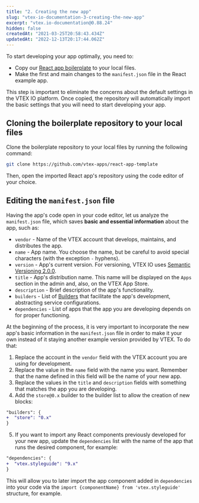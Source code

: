 ```yaml
---
title: "2. Creating the new app"
slug: "vtex-io-documentation-3-creating-the-new-app"
excerpt: "vtex.io-documentation@0.88.24"
hidden: false
createdAt: "2021-03-25T20:58:43.434Z"
updatedAt: "2022-12-13T20:17:44.062Z"
---
```

To start developing your app optimally, you need to:

- Copy our [React app boilerplate](https://github.com/vtex-apps/react-app-template) to your local files.
- Make the first and main changes to the `manifest.json` file in the React example app.

This step is important to eliminate the concerns about the default settings in the VTEX IO platform. Once copied, the repository will automatically import the basic settings that you will need to start developing your app.  

## Cloning the boilerplate repository to your local files

Clone the boilerplate repository to your local files by running the following command:

```sh
git clone https://github.com/vtex-apps/react-app-template
```

Then, open the imported React app's repository using the code editor of your choice.

## Editing the `manifest.json` file

Having the app's code open in your code editor, let us analyze the `manifest.json` file, which saves **basic and essential information** about the app, such as:

- `vendor` - Name of the VTEX account that develops, maintains, and distributes the app.
- `name` - App name. You choose the name, but be careful to avoid special characters (with the exception `-` hyphens).
- `version` - App's current version. For versioning, VTEX IO uses [Semantic Versioning 2.0.0](https://semver.org/).
- `title` - App's distribution name. This name will be displayed on the `Apps` section in the admin and, also, on the VTEX App Store.
- `description` - Brief description of the app's functionality.
- `builders` - List of [Builders](https://developers.vtex.com/vtex-developer-docs/docs/vtex-io-documentation-builders/) that facilitate the app's development, abstracting service configurations.
- `dependencies` - List of apps that the app you are developing depends on for proper functioning.

At the beginning of the process, it is very important to incorporate the new app's basic information in the `manifest.json` file in order to make it your own instead of it staying another example version provided by VTEX. To do that:

1. Replace the account in the `vendor` field with the VTEX account you are using for development.
2. Replace the value in the `name` field with the name you want. Remember that the name defined in this field will be the name of your new app.
3. Replace the values in the `title` and `description` fields with something that matches the app you are developing.
4. Add the `store@0.x` builder to the builder list to allow the creation of new blocks:

```diff
"builders": {
+  "store": "0.x"
}
```

5. If you want to import any React components previously developed for your new app, update the `dependencies` list with the name of the app that runs the desired component, for example:

```diff
"dependencies": {
+  "vtex.styleguide": "9.x"
}
```

This will allow you to later import the app component added in `dependencies` into your code via the `import {componentName} from 'vtex.styleguide'` structure, for example.
